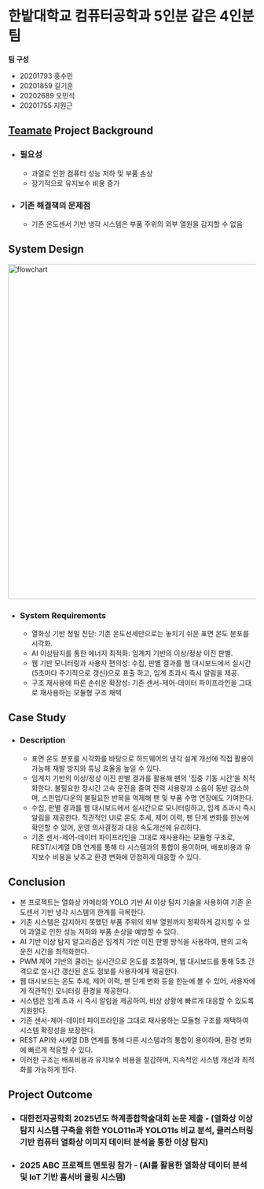 # 한밭대학교 컴퓨터공학과 5인분 같은 4인분 팀

**팀 구성**
- 20201793 홍수민
- 20201859 길기훈
- 20202689 오민석 
- 20201755 지원근

## <u>Teamate</u> Project Background
- ### 필요성
  - 과열로 인한 컴퓨터 성능 저하 및 부품 손상
  - 장기적으로 유지보수 비용 증가
- ### 기존 해결책의 문제점
  - 기존 온도센서 기반 냉각 시스템은 부품 주위의 외부 열원을 감지할 수 없음
  
## System Design
<img width="1276" height="681" alt="flowchart" src="https://github.com/user-attachments/assets/8dfb8a6c-dfab-47e6-a0e7-a44cf62b5ca9" />

  - ### System Requirements
    - 열화상 기반 정밀 진단: 기존 온도선세만으로는 놓치기 쉬운 표면 온도 분포를 시각화.
    - AI 이상탐지를 통한 에너지 최적화: 임계치 기반의 이상/정상 이진 판별.
    - 웹 기반 모니터링과 사용자 편의성: 수집, 판별 결과를 웹 대시보드에서 실시간(5초마다 주기적으로 갱신)으로 표출 하고, 임계 초과시 즉시 알림을 제공.
    - 구조 재사용에 따른 손쉬운 확장성: 기존 센서-제어-데이터 파이프라인을 그대로 재사용하는 모듈형 구조 채택
    
## Case Study
  - ### Description
    - 표면 온도 분포를 시각화를 바탕으로 하드웨어의 냉각 설계 개선에 직접 활용이 가능해 재발 방지와 튜닝 효율을 높일 수 있다.
    - 임계치 기반의 이상/정상 이진 판별 결과를 활용해 팬의 ‘집중 기동 시간‘을 최적화한다. 불필요한 장시간 고속 운전을 줄여 전력 사용량과 소음이 동반 감소하며, 스핀업/다운의 불필요한 반복을 억제해 팬 및 부품 수명 연장에도 기여한다.
    - 수집, 판별 결과를 웹 대시보드에서 실시간으로 모니터링하고, 임계 초과시 즉시 알림을 제공한다. 직관적인 UI로 온도 추세, 제어 이력, 팬 단계 변화를 한눈에 확인할 수 있어, 운영 의사결정과 대응 속도개선에 유리하다.
    - 기존 센서-제어-데이터 파이프라인을 그대로 재사용하는 모듈형 구조로, REST/시계열 DB 연계를 통해 타 시스템과의 통합이 용이하며, 배포비용과 유지보수 비용을 낮추고 환경 변화에 민첩하게 대응할 수 있다.
    
  
## Conclusion
  - 본 프로젝트는 열화상 카메라와 YOLO 기반 AI 이상 탐지 기술을 사용하여 기존 온도센서 기반 냉각 시스템의 한계를 극복한다.
  - 기존 시스템은 감지하지 못했던 부품 주위의 외부 열원까지 정확하게 감지할 수 있어 과열로 인한 성능 저하와 부품 손상을 예방할 수 있다.
  - AI 기반 이상 탐지 알고리즘은 임계치 기반 이진 판별 방식을 사용하여, 팬의 고속 운전 시간을 최적화한다.
  - PWM 제어 기반의 쿨러는 실시간으로 온도를 조절하며, 웹 대시보드를 통해 5초 간격으로 실시간 갱신된 온도 정보를 사용자에게 제공한다.
  - 웹 대시보드는 온도 추세, 제어 이력, 팬 단계 변화 등을 한눈에 볼 수 있어, 사용자에게 직관적인 모니터링 환경을 제공한다.
  - 시스템은 임계 초과 시 즉시 알림을 제공하여, 비상 상황에 빠르게 대응할 수 있도록 지원한다.
  - 기존 센서-제어-데이터 파이프라인을 그대로 재사용하는 모듈형 구조를 채택하여 시스템 확장성을 보장한다.
  - REST API와 시계열 DB 연계를 통해 다른 시스템과의 통합이 용이하며, 환경 변화에 빠르게 적응할 수 있다.
  - 이러한 구조는 배포비용과 유지보수 비용을 절감하며, 지속적인 시스템 개선과 최적화를 가능하게 한다.
  
## Project Outcome
- ### 대한전자공학회 2025년도 하계종합학술대회 논문 제출 - (열화상 이상 탐지 시스템 구축을 위한 YOLO11n과 YOLO11s 비교 분석, 클러스터링 기반 컴퓨터 열화상 이미지 데이터 분석을 통한 이상 탐지)
- ### 2025 ABC 프로젝트 멘토링 참가 - (AI를 활용한 열화상 데이터 분석 및 IoT 기반 홈서버 쿨링 시스템)
